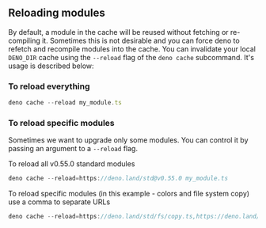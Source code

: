 ## Reloading modules

By default, a module in the cache will be reused without fetching or
re-compiling it. Sometimes this is not desirable and you can force deno to
refetch and recompile modules into the cache. You can invalidate your local
`DENO_DIR` cache using the `--reload` flag of the `deno cache` subcommand. It's
usage is described below:

### To reload everything

```ts
deno cache --reload my_module.ts

```

### To reload specific modules

Sometimes we want to upgrade only some modules. You can control it by passing an
argument to a `--reload` flag.

To reload all v0.55.0 standard modules

```ts
deno cache --reload=https://deno.land/std@v0.55.0 my_module.ts
```

To reload specific modules (in this example - colors and file system copy) use a
comma to separate URLs

```ts
deno cache --reload=https://deno.land/std/fs/copy.ts,https://deno.land/std/fmt/colors.ts my_module.ts
```

<!-- Should this be part of examples? -->

